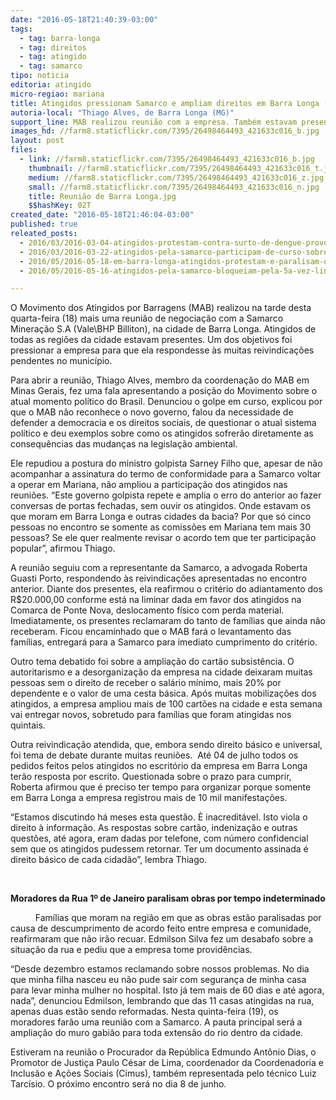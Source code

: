 ```yaml
---
date: "2016-05-18T21:40:39-03:00"
tags:
  - tag: barra-longa
  - tag: direitos
  - tag: atingido
  - tag: samarco
tipo: noticia
editoria: atingido
micro-regiao: mariana
title: Atingidos pressionam Samarco e ampliam direitos em Barra Longa (MG)
autoria-local: "Thiago Alves, de Barra Longa (MG)"
support_line: MAB realizou reunião com a empresa. Também estavam presentes representantes do MPF e MPE de Minas Gerais
images_hd: //farm8.staticflickr.com/7395/26498464493_421633c016_b.jpg
layout: post
files:
  - link: //farm8.staticflickr.com/7395/26498464493_421633c016_b.jpg
    thumbnail: //farm8.staticflickr.com/7395/26498464493_421633c016_t.jpg
    medium: //farm8.staticflickr.com/7395/26498464493_421633c016_z.jpg
    small: //farm8.staticflickr.com/7395/26498464493_421633c016_n.jpg
    title: Reunião de Barra Longa.jpg
    $$hashKey: 02T
created_date: "2016-05-18T21:46:04-03:00"
published: true
releated_posts:
  - 2016/03/2016-03-04-atingidos-protestam-contra-surto-de-dengue-provocado-pela-samarco.md
  - 2016/03/2016-03-22-atingidos-pela-samarco-participam-de-curso-sobre-pensadores-brasileiros.md
  - 2016/05/2016-05-18-em-barra-longa-atingidos-protestam-e-paralisam-obras-da-samarco.md
  - 2016/05/2016-05-16-atingidos-pela-samarco-bloqueiam-pela-5a-vez-linha-da-vale-no-es.md

---
```

<p>O Movimento dos Atingidos por Barragens (MAB) realizou na tarde desta quarta-feira (18) mais uma reuni&atilde;o de negocia&ccedil;&atilde;o com a Samarco Minera&ccedil;&atilde;o S.A (Vale\BHP Billiton), na cidade de Barra Longa. Atingidos de todas as regi&otilde;es da cidade estavam presentes. Um dos objetivos foi pressionar a empresa para que ela respondesse &agrave;s muitas reivindica&ccedil;&otilde;es pendentes no munic&iacute;pio.</p>

<p><span id="yui_3_16_0_1_1463617711335_2368">Para abrir a reuni&atilde;o, Thiago Alves, membro da coordena&ccedil;&atilde;o do MAB em Minas Gerais, fez uma fala apresentando a posi&ccedil;&atilde;o do Movimento sobre o atual momento pol&iacute;tico do Brasil. Denunciou o golpe em curso, explicou por que o MAB n&atilde;o reconhece o novo governo, falou da necessidade de defender a democracia e os direitos sociais, de questionar o atual sistema pol&iacute;tico e deu exemplos sobre como os atingidos sofrer&atilde;o diretamente as consequ&ecirc;ncias das mudan&ccedil;as na legisla&ccedil;&atilde;o ambiental.</span></p>

<p><span id="yui_3_16_0_1_1463617711335_2485">Ele repudiou a postura do ministro golpista Sarney Filho que, apesar de n&atilde;o acompanhar a assinatura do termo de conformidade para a Samarco voltar a operar em Mariana, n&atilde;o ampliou a participa&ccedil;&atilde;o dos atingidos nas reuni&otilde;es. &ldquo;Este governo golpista repete e amplia o erro do anterior ao fazer conversas de portas fechadas, sem ouvir os atingidos. Onde estavam os que moram em Barra Longa e outras cidades da bacia? Por que s&oacute; cinco pessoas no encontro se somente as comiss&otilde;es em Mariana tem mais 30 pessoas? Se ele quer realmente revisar o acordo tem que ter participa&ccedil;&atilde;o popular&rdquo;, afirmou Thiago.</span></p>

<p><span id="yui_3_16_0_1_1463617711335_2487">A reuni&atilde;o seguiu com a representante da Samarco, a advogada Roberta Guasti Porto, respondendo &agrave;s reivindica&ccedil;&otilde;es apresentadas no encontro anterior. Diante dos presentes, ela reafirmou o crit&eacute;rio do adiantamento dos R$20.000,00 conforme est&aacute; na liminar dada em favor dos atingidos na Comarca de Ponte Nova, deslocamento f&iacute;sico com perda material. Imediatamente, os presentes reclamaram do tanto de fam&iacute;lias que ainda n&atilde;o receberam. Ficou encaminhado que o MAB far&aacute; o levantamento das fam&iacute;lias, entregar&aacute; para a Samarco para imediato cumprimento do crit&eacute;rio.</span></p>

<p><span id="yui_3_16_0_1_1463617711335_2489">Outro tema debatido foi sobre a amplia&ccedil;&atilde;o do cart&atilde;o subsist&ecirc;ncia. O autoritarismo e a desorganiza&ccedil;&atilde;o da empresa na cidade deixaram muitas pessoas sem o direito de receber o sal&aacute;rio m&iacute;nimo, mais 20% por dependente e o valor de uma cesta b&aacute;sica. Ap&oacute;s muitas mobiliza&ccedil;&otilde;es dos atingidos, a empresa ampliou mais de 100 cart&otilde;es na cidade e esta semana vai entregar novos, sobretudo para fam&iacute;lias que foram atingidas nos quintais.</span></p>

<p><span id="yui_3_16_0_1_1463617711335_2491">Outra reivindica&ccedil;&atilde;o atendida, que, embora sendo direito b&aacute;sico e universal, foi tema de debate durante muitas reuni&otilde;es.&nbsp; At&eacute; 04 de julho todos os pedidos feitos pelos atingidos no escrit&oacute;rio da empresa em Barra Longa ter&atilde;o resposta por escrito. Questionada sobre o prazo para cumprir, Roberta afirmou que &eacute; preciso ter tempo para organizar porque somente em Barra Longa a empresa registrou mais de 10 mil manifesta&ccedil;&otilde;es.</span></p>

<p id="yui_3_16_0_1_1463617711335_2500"><span id="yui_3_16_0_1_1463617711335_2499">&ldquo;Estamos discutindo h&aacute; meses esta quest&atilde;o. &Egrave; inacredit&aacute;vel. Isto viola o direito &agrave; informa&ccedil;&atilde;o. As respostas sobre cart&atilde;o, indeniza&ccedil;&atilde;o e outras quest&otilde;es, at&eacute; agora, eram dadas por telefone, com n&uacute;mero confidencial sem que os atingidos pudessem retornar. Ter um documento assinada &eacute; direito b&aacute;sico de cada cidad&atilde;o&rdquo;, lembra Thiago.</span></p>

<p>&nbsp;</p>

<p><strong>Moradores da Rua 1&ordm; de Janeiro paralisam obras por tempo indeterminado</strong></p>

<p><strong>&nbsp;&nbsp;&nbsp;&nbsp;&nbsp;&nbsp;&nbsp;&nbsp;&nbsp;&nbsp;&nbsp;&nbsp;</strong><span id="yui_3_16_0_1_1463617711335_2501">Fam&iacute;lias que moram na regi&atilde;o em que as obras est&atilde;o paralisadas por causa de descumprimento de acordo feito entre empresa e comunidade, reafirmaram que n&atilde;o ir&atilde;o recuar. Edmilson Silva fez um desabafo sobre a situa&ccedil;&atilde;o da rua e pediu que a empresa tome provid&ecirc;ncias.</span></p>

<p><span id="yui_3_16_0_1_1463617711335_2503">&ldquo;Desde dezembro estamos reclamando sobre nossos problemas. No dia que minha filha nasceu eu n&atilde;o pude sair com seguran&ccedil;a de minha casa para levar minha mulher no hospital. Isto j&aacute; tem mais de 60 dias e at&eacute; agora, nada&rdquo;, denunciou Edmilson, lembrando que das 11 casas atingidas na rua, apenas duas est&atilde;o sendo reformadas. Nesta quinta-feira (19), os moradores far&atilde;o uma reuni&atilde;o com a Samarco. A pauta principal ser&aacute; a amplia&ccedil;&atilde;o do muro gabi&atilde;o para toda extens&atilde;o do rio dentro da cidade.</span></p>

<p><span id="yui_3_16_0_1_1463617711335_2515">Estiveram na reuni&atilde;o o Procurador da Rep&uacute;blica Edmundo Ant&ocirc;nio Dias, o Promotor de Justi&ccedil;a Paulo C&eacute;sar de Lima, coordenador da Coordenadoria e Inclus&atilde;o e A&ccedil;&otilde;es Sociais (Cimus), tamb&eacute;m representada pelo t&eacute;cnico Luiz Tarc&iacute;sio. O pr&oacute;ximo encontro ser&aacute; no dia 8 de junho.</span></p>

